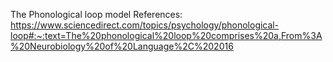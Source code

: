 The Phonological loop model 
References:
https://www.sciencedirect.com/topics/psychology/phonological-loop#:~:text=The%20phonological%20loop%20comprises%20a,From%3A%20Neurobiology%20of%20Language%2C%202016